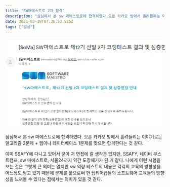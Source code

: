 ```yaml
---
title: "SW마에스트로 2차 합격"
description: "심심해서 본 sw 마에스트로에 합격하였다.오픈 카카오 방에서 흘려들리는 이야기로는 알고리즘 2문제 + 웹이나 데이터베이스 1문제를 맞으면 합격한다는 것 같다.이미 SSAFY에 다니고 있어서 굳이 저 면접에 갈 생각은 없지만, SSAFY, 네이버 부스트캠프, sw 마에스"
date: 2021-03-19T07:36:53.525Z
tags: ["일상"]
---
```

![](../images/0a2ff4ee-f7e7-4056-9ce8-6c3b8d260dab-image.png)

심심해서 본 sw 마에스트로에 합격하였다.
오픈 카카오 방에서 흘려들리는 이야기로는 알고리즘 2문제 + 웹이나 데이터베이스 1문제를 맞으면 합격한다는 것 같다.

이미 SSAFY에 다니고 있어서 굳이 저 면접에 갈 생각은 없지만, SSAFY, 네이버 부스트캠프, sw 마에스트로, 서울24까지 약간 도장깨기가 된 거 같다. 나에게 이런 시험을 보는 것은 그렇게 큰 의미는 없지만 sw 역량 테스트의 내용은 각각의 교육의 방향성을 어느정도 담고 있기 때문에 문제를 풂으로써 현 탑티어급들의 소프트웨어 교육들의 방향성을 느껴볼 수 있다는 점에서는 의미가 있을 것 같다.
